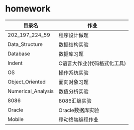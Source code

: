 # homework
|目录名|作业|
|--|--|
|202_197_224_59|程序设计做题|
|Data_Structure|数据结构实验|
|Database|数据库习题|
|Indent|C语言大作业(代码格式化工具)|
|OS|操作系统实验|
|Object_Oriented|面向对象习题|
|Numerical_Analysis|数值分析实验|
|8086|8086汇编实验|
|Oracle|Oracle数据库实验|
|Mobile|移动终端编程作业|
